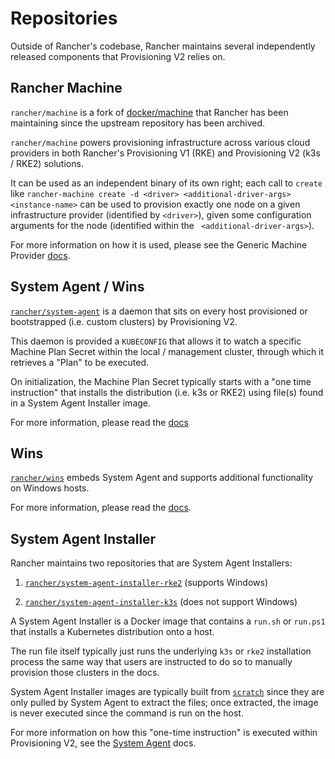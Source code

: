 # Repositories

Outside of Rancher's codebase, Rancher maintains several independently released components that Provisioning V2 relies on.

## Rancher Machine

`rancher/machine` is a fork of [docker/machine](https://github.com/docker/machine) that Rancher has been maintaining since the upstream repository has been archived.

`rancher/machine` powers provisioning infrastructure across various cloud providers in both Rancher's Provisioning V1 (RKE) and Provisioning V2 (k3s / RKE2) solutions.

It can be used as an independent binary of its own right; each call to `create` like `rancher-machine create -d <driver> <additional-driver-args> <instance-name>` can be used to provision exactly one node on a given infrastructure provider (identified by `<driver>`), given some configuration arguments for the node (identified within the ` <additional-driver-args>`).

For more information on how it is used, please see the Generic Machine Provider [docs](./generic_machine_provider.md).

## System Agent / Wins

[`rancher/system-agent`](https://github.com/rancher/system-agent) is a daemon that sits on every host provisioned or bootstrapped (i.e. custom clusters) by Provisioning V2.

This daemon is provided a `KUBECONFIG` that allows it to watch a specific Machine Plan Secret within the local / management cluster, through which it retrieves a "Plan" to be executed. 

On initialization, the Machine Plan Secret typically starts with a "one time instruction" that installs the distribution (i.e. k3s or RKE2) using file(s) found in a System Agent Installer image.

For more information, please read the [docs](./system_agent.md)

## Wins

[`rancher/wins`](https://github.com/rancher/wins) embeds System Agent and supports additional functionality on Windows hosts.

For more information, please read the [docs](./wins.md).

## System Agent Installer

Rancher maintains two repositories that are System Agent Installers:

1. [`rancher/system-agent-installer-rke2`](https://github.com/rancher/system-agent-installer-rke2) (supports Windows)

2. [`rancher/system-agent-installer-k3s`](https://github.com/rancher/system-agent-installer-k3s) (does not support Windows)

A System Agent Installer is a Docker image that contains a `run.sh` or `run.ps1` that installs a Kubernetes distribution onto a host.

The run file itself typically just runs the underlying `k3s` or `rke2` installation process the same way that users are instructed to do so to manually provision those clusters in the docs.

System Agent Installer images are typically built from [`scratch`](https://hub.docker.com/_/scratch) since they are only pulled by System Agent to extract the files; once extracted, the image is never executed since the command is run on the host.

For more information on how this "one-time instruction" is executed within Provisioning V2, see the [System Agent](./system_agent.md) docs.
